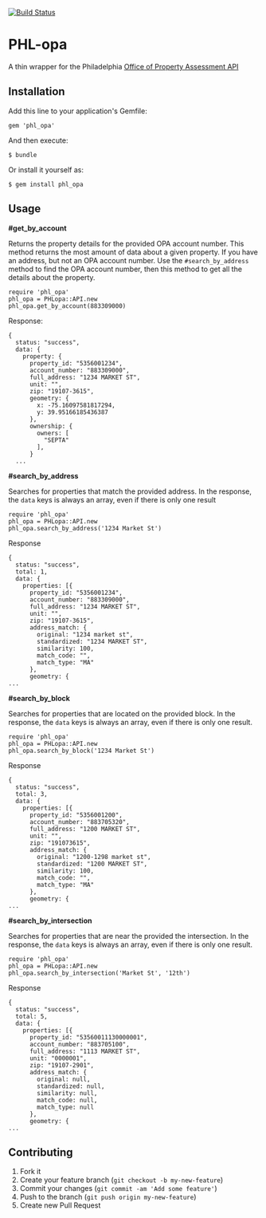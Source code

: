 [![Build Status](https://secure.travis-ci.org/caseypt/phl-opa.png?branch=master)](https://travis-ci.org/caseypt/phl-opa)

# PHL-opa

A thin wrapper for the Philadelphia [Office of Property Assessment API](http://phlapi.com/opaapi.html)

## Installation

Add this line to your application's Gemfile:

    gem 'phl_opa'

And then execute:

    $ bundle

Or install it yourself as:

    $ gem install phl_opa

## Usage

**#get_by_account**

Returns the property details for the provided OPA account number. This method returns the most amount of data about a given property. If you have an address, but not an OPA account number. Use the `#search_by_address` method to find the OPA account number, then this method to get all the details about the property.

    require 'phl_opa'
    phl_opa = PHLopa::API.new
    phl_opa.get_by_account(883309000)

Response:

    {
      status: "success",
      data: {
        property: {
          property_id: "5356001234",
          account_number: "883309000",
          full_address: "1234 MARKET ST",
          unit: "",
          zip: "19107-3615",
          geometry: {
            x: -75.16097581817294,
            y: 39.95166185436387
          },
          ownership: {
            owners: [
              "SEPTA"
            ],
          }
      ...

**#search_by_address**

Searches for properties that match the provided address. In the response, the `data` keys is always an array, even if there is only one result

    require 'phl_opa'
    phl_opa = PHLopa::API.new
    phl_opa.search_by_address('1234 Market St')

Response

    {
      status: "success",
      total: 1,
      data: {
        properties: [{
          property_id: "5356001234",
          account_number: "883309000",
          full_address: "1234 MARKET ST",
          unit: "",
          zip: "19107-3615",
          address_match: {
            original: "1234 market st",
            standardized: "1234 MARKET ST",
            similarity: 100,
            match_code: "",
            match_type: "MA"
          },
          geometry: {
    ...

**#search_by_block**

Searches for properties that are located on the provided block. In the response, the `data` keys is always an array, even if there is only one result.

    require 'phl_opa'
    phl_opa = PHLopa::API.new
    phl_opa.search_by_block('1234 Market St')

Response

    {
      status: "success",
      total: 3,
      data: {
        properties: [{
          property_id: "5356001200",
          account_number: "883705320",
          full_address: "1200 MARKET ST",
          unit: "",
          zip: "191073615",
          address_match: {
            original: "1200-1298 market st",
            standardized: "1200 MARKET ST",
            similarity: 100,
            match_code: "",
            match_type: "MA"
          },
          geometry: {
    ...

**#search_by_intersection**

Searches for properties that are near the provided the intersection. In the response, the `data` keys is always an array, even if there is only one result.

    require 'phl_opa'
    phl_opa = PHLopa::API.new
    phl_opa.search_by_intersection('Market St', '12th')

Response

    {
      status: "success",
      total: 5,
      data: {
        properties: [{
          property_id: "53560011130000001",
          account_number: "883705100",
          full_address: "1113 MARKET ST",
          unit: "0000001",
          zip: "19107-2901",
          address_match: {
            original: null,
            standardized: null,
            similarity: null,
            match_code: null,
            match_type: null
          },
          geometry: {
    ...

## Contributing

1. Fork it
2. Create your feature branch (`git checkout -b my-new-feature`)
3. Commit your changes (`git commit -am 'Add some feature'`)
4. Push to the branch (`git push origin my-new-feature`)
5. Create new Pull Request
